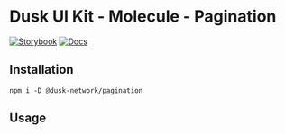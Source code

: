 # Dusk UI Kit - Molecule - Pagination

[![Storybook](https://img.shields.io/badge/Storybook-Component_Playground-%23FF4785?style=flat&logo=storybook)](https://dusk-network.github.io/dusk-ui-kit/?path=/story/components-atoms-pagination)
[![Docs](https://img.shields.io/badge/Documentation-%235E35CF?style=flat)](https://dusk-network.github.io/dusk-ui-kit/docs/components/atoms/pagination)

## Installation

```
npm i -D @dusk-network/pagination
```

## Usage

<!-- MARKDOWN-AUTO-DOCS:START (CODE:src=../../../examples/src/molecules/Pagination_01.svelte) -->
<!-- MARKDOWN-AUTO-DOCS:END -->
